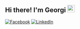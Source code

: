 ## Hi there! I'm Georgi <img src="https://media.giphy.com/media/hvRJCLFzcasrR4ia7z/giphy.gif" width="24px" height="24px">

[![Facebook](https://img.shields.io/badge/-Facebook-00B2FF?style=flat-square&logo=Facebook&logoColor=white)](https://www.facebook.com/george.georgiev.3114/)
[![LinkedIn](https://img.shields.io/badge/-LinkedIn-0e76a8?style=flat-square&logo=Linkedin&logoColor=white)](https://www.linkedin.com/in/georgi-georgiev-809010142/) 
